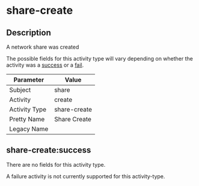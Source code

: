 share-create
============

Description
-----------
A network share was created

The possible fields for this activity type will vary depending on whether the activity was a [success](#share-createsuccess) or a [fail](#share-createfail).

| Parameter     | Value        |
| ------------- | ------------ |
| Subject       | share        |
| Activity      | create       |
| Activity Type | share-create |
| Pretty Name   | Share Create |
| Legacy Name   |              |

share-create:success
--------------------

There are no fields for this activity type.


A failure activity is not currently supported for this activity-type.